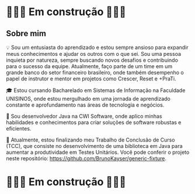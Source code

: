 
# 🚧🚧🚧 Em construção 🚧🚧🚧

## Sobre mim

💡 Sou um entusiasta do aprendizado e estou sempre ansioso para expandir meus conhecimentos e ajudar os outros com o que sei. Sou uma pessoa inquieta por natureza, sempre buscando novos desafios e contribuindo para o sucesso da equipe. Atualmente, faço parte de um time em um grande banco do setor financeiro brasileiro, onde também desempenho o papel de instrutor e mentor em projetos como Crescer, Reset e +PraTi.

🎓 Estou cursando Bacharelado em Sistemas de Informação na Faculdade UNISINOS, onde estou mergulhado em uma jornada de aprendizado constante e aprofundamento nas áreas de tecnologia e negócios.

💼 Sou desenvolvedor Java na CWI Software, onde aplico minhas habilidades e conhecimentos para criar soluções de software robustas e eficientes.

🌱 Atualmente, estou finalizando meu Trabalho de Conclusão de Curso (TCC), que consiste no desenvolvimento de uma biblioteca em Java para aumentar a produtividade em Testes Unitários. Você pode conferir o projeto neste repositório: https://github.com/BrunoKayser/generic-fixture.

# 🚧🚧🚧 Em construção 🚧🚧🚧
